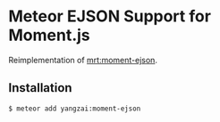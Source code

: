 Meteor EJSON Support for Moment.js
==================================

Reimplementation of [mrt:moment-ejson](atmospherejs.com/mrt/moment-ejson).

## Installation

```sh
$ meteor add yangzai:moment-ejson
```